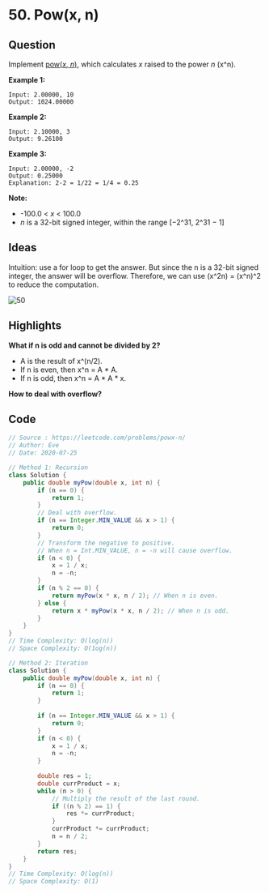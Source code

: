 # 50. Pow(x, n)

## Question

Implement [pow(*x*, *n*)](http://www.cplusplus.com/reference/valarray/pow/), which calculates *x* raised to the power *n* (x^n).

**Example 1:**

```
Input: 2.00000, 10
Output: 1024.00000
```

**Example 2:**

```
Input: 2.10000, 3
Output: 9.26100
```

**Example 3:**

```
Input: 2.00000, -2
Output: 0.25000
Explanation: 2-2 = 1/22 = 1/4 = 0.25
```

**Note:**

- -100.0 < *x* < 100.0
- *n* is a 32-bit signed integer, within the range [−2^31, 2^31 − 1]

## Ideas

Intuition: use a for loop to get the answer. But since the n is a 32-bit signed integer, the answer will be overflow. Therefore, we can use (x^2n) = (x^n)^2 to reduce the computation. 

![50](C:\Users\shenm\Desktop\CS\Leetcode\images\50.png)

## Highlights

**What if n is odd and cannot be divided by 2?**

* A is the result of x^(n/2).
* If n is even, then x^n = A * A. 
* If n is odd, then x^n = A * A * x.

**How to deal with overflow?**

## Code

```java
// Source : https://leetcode.com/problems/powx-n/
// Author: Eve
// Date: 2020-07-25

// Method 1: Recursion
class Solution {
    public double myPow(double x, int n) {
        if (n == 0) {
            return 1;
        }
        // Deal with overflow.
        if (n == Integer.MIN_VALUE && x > 1) {
            return 0;
        }
        // Transform the negative to positive.
        // When n = Int.MIN_VALUE, n = -n will cause overflow.
        if (n < 0) {
            x = 1 / x;
            n = -n;
        }
        if (n % 2 == 0) {
            return myPow(x * x, n / 2); // When n is even.
        } else {
            return x * myPow(x * x, n / 2); // When n is odd.
        }
    }
}
// Time Complexity: O(log(n))
// Space Complexity: O(1og(n))

// Method 2: Iteration
class Solution {
    public double myPow(double x, int n) {
        if (n == 0) {
            return 1;
        }
        
        if (n == Integer.MIN_VALUE && x > 1) {
            return 0;
        }
        if (n < 0) {
            x = 1 / x;
            n = -n;
        }
        
        double res = 1;
        double currProduct = x;
        while (n > 0) {
            // Multiply the result of the last round.
            if ((n % 2) == 1) {
                res *= currProduct;
            }
            currProduct *= currProduct;
            n = n / 2;
        }
        return res;
    }
}
// Time Complexity: O(log(n))
// Space Complexity: O(1)
```

